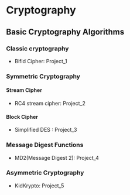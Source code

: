 # Cryptography

## Basic Cryptography Algorithms

### Classic cryptography

- Bifid Cipher: Project_1

### Symmetric Cryptography

#### Stream Cipher

- RC4 stream cipher: Project_2

#### Block Cipher

- Simplified DES : Project_3

### Message Digest Functions

- MD2(Message Digest 2): Project_4

### Asymmetric Cryptography

- KidKrypto: Project_5
